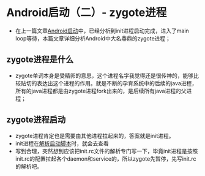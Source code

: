 # Android启动（二）- zygote进程
- 在上一篇文章[Android启动](https://github.com/bryan-sz/android/blob/main/Android%E5%90%AF%E5%8A%A8.md)中，已经分析到init进程启动完成，进入了main loop等待，本篇文章详细分析Android中大名鼎鼎的zygote进程；
## zygote进程是什么
- zygote单词本身是受精卵的意思，这个进程名字我觉得还是很传神的，能够比较贴切的表达出这个进程的作用。就是不断的孕育系统中的后续的java进程，所有的java进程都是由zygote进程fork出来的，是后续所有java进程的父进程；
## zygote进程启动
- zygote进程肯定也是需要由其他进程拉起来的，答案就是init进程。
- init进程在[解析启动脚本](https://github.com/bryan-sz/android/blob/main/Android%E5%90%AF%E5%8A%A8.md#%E8%A7%A3%E6%9E%90%E5%90%AF%E5%8A%A8%E8%84%9A%E6%9C%AC)时，就会去查看
- 写到合理，突然想到应该把init.rc文件的解析专门写一下，毕竟init进程是按照init.rc的配置拉起各个daemon和service的，所以zygote先暂停，先写init.rc的解析吧。
